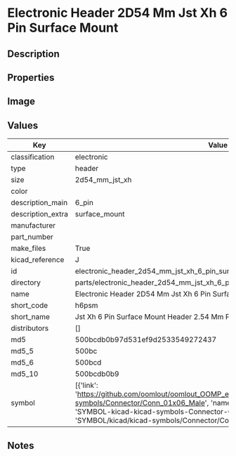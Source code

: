 # Electronic Header 2D54 Mm Jst Xh 6 Pin Surface Mount

## Description

## Properties


## Image


## Values

| Key | Value |
| --- | --- |
| classification | electronic |
| type | header |
| size | 2d54_mm_jst_xh |
| color |  |
| description_main | 6_pin |
| description_extra | surface_mount |
| manufacturer |  |
| part_number |  |
| make_files | True |
| kicad_reference | J |
| id | electronic_header_2d54_mm_jst_xh_6_pin_surface_mount |
| directory | parts/electronic_header_2d54_mm_jst_xh_6_pin_surface_mount |
| name | Electronic Header 2D54 Mm Jst Xh 6 Pin Surface Mount |
| short_code | h6psm |
| short_name | Jst Xh 6 Pin Surface Mount Header 2.54 Mm Pitch |
| distributors | [] |
| md5 | 500bcdb0b97d531ef9d2533549272437 |
| md5_5 | 500bc |
| md5_6 | 500bcd |
| md5_10 | 500bcdb0b9 |
| symbol | [{'link': 'https://github.com/oomlout/oomlout_OOMP_eda_V2/tree/main/SYMBOL/kicad/kicad-symbols/Connector/Conn_01x06_Male', 'name': 'Connector : Conn_01x06_Male', 'id': 'SYMBOL-kicad-kicad-symbols-Connector-Conn_01x06_Male', 'directory': 'SYMBOL/kicad/kicad-symbols/Connector/Conn_01x06_Male/'}] |

## Notes

